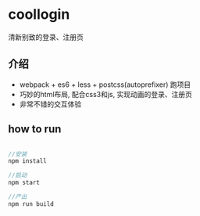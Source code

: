 # coollogin
清新别致的登录、注册页

## 介绍

-   webpack + es6 + less + postcss(autoprefixer) 跑项目
-   巧妙的html布局, 配合css3和js, 实现动画的登录、注册页
-   非常不错的交互体验

## how to run

```javascript

//安装
npm install  

//启动
npm start

//产出
npm run build

```
